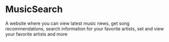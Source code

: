 # MusicSearch

A website where you can view latest music news, get song recommendations, search information for your favorite artists, set and view your favorite artists and more
